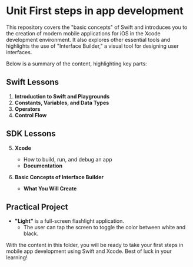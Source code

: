 # Unit First steps in app development

This repository covers the "basic concepts" of Swift and introduces you to the creation of modern mobile applications for iOS in the Xcode development environment. It also explores other essential tools and highlights the use of "Interface Builder," a visual tool for designing user interfaces.

Below is a summary of the content, highlighting key parts:

## Swift Lessons
1. **Introduction to Swift and Playgrounds**
2. **Constants, Variables, and Data Types**
3. **Operators**
4. **Control Flow**

## SDK Lessons
5. **Xcode**
   - How to build, run, and debug an app
   - **Documentation**

6. **Basic Concepts of Interface Builder**
   - **What You Will Create**

## Practical Project
- **"Light"** is a full-screen flashlight application.
  - The user can tap the screen to toggle the color between white and black.

With the content in this folder, you will be ready to take your first steps in mobile app development using Swift and Xcode. Best of luck in your learning!
